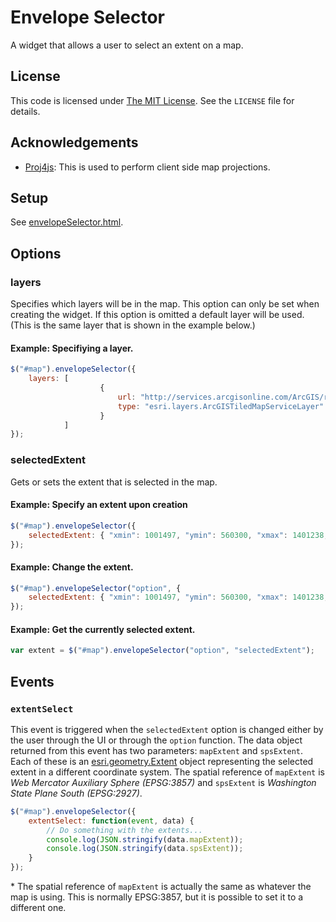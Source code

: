 ﻿Envelope Selector
=================

A widget that allows a user to select an extent on a map.

## License ##
This code is licensed under [The MIT License](http://opensource.org/licenses/MIT).  See the `LICENSE` file for details.

## Acknowledgements ##
* [Proj4js](https://github.com/bewest/proj4js): This is used to perform client side map projections.

## Setup ##
See [envelopeSelector.html](../envelopeSelector.html).

## Options ##

### layers ###
Specifies which layers will be in the map.  This option can only be set when creating the widget.  If this option is omitted a default layer will be used. (This is the same layer that is shown in the example below.)

#### Example: Specifiying a layer. ####
```javascript
$("#map").envelopeSelector({
	layers: [
					{
						url: "http://services.arcgisonline.com/ArcGIS/rest/services/World_Street_Map/MapServer/",
						type: "esri.layers.ArcGISTiledMapServiceLayer"
					}
			]
});
```

### selectedExtent ###
Gets or sets the extent that is selected in the map.

#### Example: Specify an extent upon creation ####
```javascript
$("#map").envelopeSelector({
	selectedExtent: { "xmin": 1001497, "ymin": 560300, "xmax": 1401238, "ymax": 872293, "spatialReference": { "wkid": 2927} }
});
```

#### Example: Change the extent. ####
```javascript
$("#map").envelopeSelector("option", {
	selectedExtent: { "xmin": 1001497, "ymin": 560300, "xmax": 1401238, "ymax": 872293, "spatialReference": { "wkid": 2927} }
});
```

#### Example: Get the currently selected extent. ####
```javascript
var extent = $("#map").envelopeSelector("option", "selectedExtent");
```

## Events ##

### `extentSelect` ###
This event is triggered when the `selectedExtent` option is changed either by the user through the UI or through the `option` function.
The data object returned from this event has two parameters: `mapExtent` and `spsExtent`.  Each of these is an [esri.geometry.Extent] object representing the selected extent in a different coordinate system.
The spatial reference of `mapExtent` is *Web Mercator Auxiliary Sphere (EPSG:3857)* and `spsExtent` is *Washington State Plane South (EPSG:2927)*.
```javascript
$("#map").envelopeSelector({
	extentSelect: function(event, data) {
		// Do something with the extents...
		console.log(JSON.stringify(data.mapExtent));
		console.log(JSON.stringify(data.spsExtent));
	}
});
```

\* The spatial reference of `mapExtent` is actually the same as whatever the map is using.  This is normally EPSG:3857, but it is possible to set it to a different one.

[esri.geometry.Extent]:(http://help.arcgis.com/en/webapi/javascript/arcgis/help/jsapi_start.htm#jsapi/extent.htm)